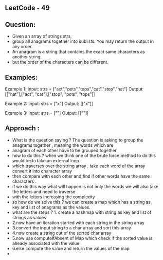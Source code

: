 LeetCode - 49
-------------------
Question:
----------
* Given an array of strings strs, 
* group all anagrams together into sublists. You may return the output in any order.
* An anagram is a string that contains the exact same characters as another string, 
* but the order of the characters can be different.

Examples:
------------
Example 1:
Input: strs = ["act","pots","tops","cat","stop","hat"]
Output: [["hat"],["act", "cat"],["stop", "pots", "tops"]]

Example 2:
Input: strs = ["x"]
Output: [["x"]]

Example 3:
Input: strs = [""]
Output: [[""]]

Approach :
-----------
* What is the question saying ? The question is asking to group the anagrams together , meaning the words which are
* anagram of each other have to be grouped together
* how to do this ? when we think one of the brute force method to do this would be to take an external loop
* which traverses over the string array , take each word of the array convert it into character array
* then compare with each other and find if other words have the same characters .
* if we do this way what will happen is not only the words we will also take the letters and need to traverse
* with the letters increasing the complexity
* so how do we solve this ? we can create a map which has a string as key and list of anagrams as the values.
* what are the steps ? 1. create a hashmap with string as key and list of strings as values
* 2.now have an iteration started with each string in the string array
* 3.convert the input string to a char array and sort this array 
* 4.now create a string out of the sorted char array
* 5.now use computeIfAbsent of Map which check if the sorted value is already associated with the value
* 6.else compute the value and return the values of the map
* 
